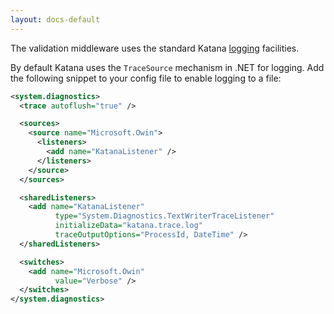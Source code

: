 ```yaml
---
layout: docs-default
---
```


The validation middleware uses the standard Katana [logging](https://katanaproject.codeplex.com/wikipage?title=Debugging&referringTitle=Documentation) facilities.

By default Katana uses the `TraceSource` mechanism in .NET for logging. 
Add the following snippet to your config file to enable logging to a file:

```xml
<system.diagnostics>
  <trace autoflush="true" />

  <sources>
    <source name="Microsoft.Owin">
      <listeners>
        <add name="KatanaListener" />
      </listeners>
    </source>
  </sources>

  <sharedListeners>
    <add name="KatanaListener"
          type="System.Diagnostics.TextWriterTraceListener"
          initializeData="katana.trace.log"
          traceOutputOptions="ProcessId, DateTime" />
  </sharedListeners>

  <switches>
    <add name="Microsoft.Owin"
          value="Verbose" />
  </switches>
</system.diagnostics>
```
